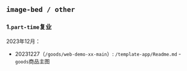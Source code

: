 <!--
 * @Author: lianpf
 * @Date: 2023-02-06 10:45:59
 * @LastEditTime: 2023-12-27 12:30:28
 * @Description: Your Description
 * @FilePath: /template-app/Users/lianpf/gitHub/lian/image-bed/other/README.md
-->
## `image-bed / other`
### 1.`part-time`复业

2023年12月：
* 20231227（`/goods/web-demo-xx-main`）: `/template-app/Readme.md` - `goods`商品主图


